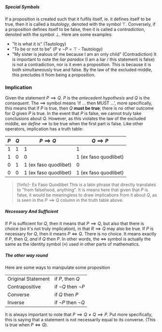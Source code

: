 ##### Special Symbols
If a proposition is created such that it fulfils itself, ie. it defines itself to be true, then it is called a *tautology*, denoted with the symbol $\top$. Conversely, if a proposition defines itself to be false, then it is called a *contradiction*, denoted with the symbol $\bot$. Here are some examples:
- "It is what it is" (Tautology)
- "To be or not to be" ($P \vee ¬P = \top$ - Tautology)
- "My sister is jealous of me because I am an only child" (Contradiction)
It is important to note the *liar paradox* (I am a liar / this statement is false) is not a contradiction, nor is it even a proposition. This is because it is both simultaneously true and false. By the law of the excluded middle, this precludes it from being a proposition.
### Implication
Given  the statement $P \implies Q$. $P$ is the *antecedent hypothesis* and $Q$ is the *consequent*. The $\implies$ symbol means 'if ... then MUST ...', more specifically, this means that if $P$ is true, then $Q$ **must be true**; there is no other outcome for $Q$ given $P$ is true. In the event that $P$ is false, we cannot truly take conclusions about $Q$. However, as this violates the law of the excluded middle, *we define $\implies$* to be true when the first part is false.
Like other operators, implication has a truth table:

| $P$ | $Q$ | $P \implies Q$        | $Q \implies P$        |
| --- | --- | --------------------- | --------------------- |
| 1   | 1   | 1                     | 1                     |
| 1   | 0   | 0                     | 1 (ex faso quodlibet) |
| 0   | 1   | 1 (ex faso quodlibet) | 0                     |
| 0   | 0   | 1 (ex faso quodlibet) | 1 (ex faso quodlibet) |
> [!info]- Ex Faso Quodlibet
> This is a latin phrase that directly translates to "from falsehood, anything". It is means here that given that $P$ is false, it would be meaningless to draw implications from it about $Q$, as is seen in the $P \implies Q$ column in the truth table above.
##### Necessary And Sufficient
If $P$ is sufficient for $Q$, then it means that $P \implies Q$, but also that there is choice (so it's not truly implication), in that $R \implies Q$ may also be true.
If $P$ is necessary for $Q$, then it means $P \iff Q$. There is no choice. It means exactly if $P$, then $Q$, *and* if $Q$ then $P$. In other words, the $\iff$ symbol is actually the same as the identity symbol ($\equiv$) used in other parts of mathematics.
##### The other way round
Here are some ways to manipulate some proposition

|                    |                   |
| ------------------ | ----------------- |
| Original Statement | if $P$, then $Q$  |
| Contrapositive     | if $¬Q$ then $¬P$ |
| Converse           | if $Q$ then $P$   |
| Inverse            | if $¬P$ then $¬Q$ |

It is always important to note that $P \implies Q \ne Q \implies P$. Put more specifically, this is saying that a statement is not necessarily equal to its converse. (This is true when $P \iff Q$).

